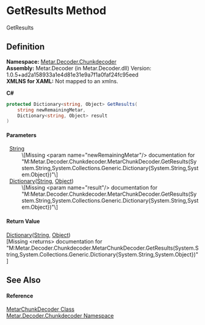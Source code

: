 # GetResults Method


GetResults



## Definition
**Namespace:** <a href="N_Metar_Decoder_Chunkdecoder.md">Metar.Decoder.Chunkdecoder</a>  
**Assembly:** Metar.Decoder (in Metar.Decoder.dll) Version: 1.0.5+ad2a158933a1e4d81e31e9a7f1a0faf24fc95eed  
**XMLNS for XAML:** Not mapped to an xmlns.

**C#**
``` C#
protected Dictionary<string, Object> GetResults(
	string newRemainingMetar,
	Dictionary<string, Object> result
)
```



#### Parameters
<dl><dt>  <a href="https://learn.microsoft.com/dotnet/api/system.string" target="_blank" rel="noopener noreferrer">String</a></dt><dd>\[Missing &lt;param name="newRemainingMetar"/&gt; documentation for "M:Metar.Decoder.Chunkdecoder.MetarChunkDecoder.GetResults(System.String,System.Collections.Generic.Dictionary{System.String,System.Object})"\]</dd><dt>  <a href="https://learn.microsoft.com/dotnet/api/system.collections.generic.dictionary-2" target="_blank" rel="noopener noreferrer">Dictionary</a>(<a href="https://learn.microsoft.com/dotnet/api/system.string" target="_blank" rel="noopener noreferrer">String</a>, <a href="https://learn.microsoft.com/dotnet/api/system.object" target="_blank" rel="noopener noreferrer">Object</a>)</dt><dd>\[Missing &lt;param name="result"/&gt; documentation for "M:Metar.Decoder.Chunkdecoder.MetarChunkDecoder.GetResults(System.String,System.Collections.Generic.Dictionary{System.String,System.Object})"\]</dd></dl>

#### Return Value
<a href="https://learn.microsoft.com/dotnet/api/system.collections.generic.dictionary-2" target="_blank" rel="noopener noreferrer">Dictionary</a>(<a href="https://learn.microsoft.com/dotnet/api/system.string" target="_blank" rel="noopener noreferrer">String</a>, <a href="https://learn.microsoft.com/dotnet/api/system.object" target="_blank" rel="noopener noreferrer">Object</a>)  
\[Missing &lt;returns&gt; documentation for "M:Metar.Decoder.Chunkdecoder.MetarChunkDecoder.GetResults(System.String,System.Collections.Generic.Dictionary{System.String,System.Object})"\]

## See Also


#### Reference
<a href="T_Metar_Decoder_Chunkdecoder_MetarChunkDecoder.md">MetarChunkDecoder Class</a>  
<a href="N_Metar_Decoder_Chunkdecoder.md">Metar.Decoder.Chunkdecoder Namespace</a>  
